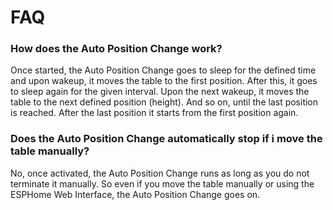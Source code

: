 # FAQ

### How does the Auto Position Change work?
Once started, the Auto Position Change goes to sleep for the defined time and upon wakeup, it moves the table to the first position. After this, it goes to sleep again for the given interval. Upon the next wakeup, it moves the table to the next defined position (height). And so on, until the last position is reached. After the last position it starts from the first position again. 

### Does the Auto Position Change automatically stop if i move the table manually?
No, once activated, the Auto Position Change runs as long as you do not terminate it manually. So even if you move the table manually or using the ESPHome Web Interface, the Auto Position Change goes on. 

